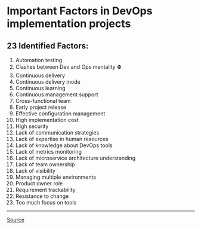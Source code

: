 # Important Factors in DevOps implementation projects
## 23 Identified Factors:
1. Automation testing  
1. Clashes between Dev and Ops mentality :no_entry:
1. Continuous delivery 
1. Continuous delivery mode  
1. Continuous learning  
1. Continuous management support  
1. Cross-functional team  
1. Early project release  
1. Effective configuration management  
1. High implementation cost  
1. High security  
1. Lack of communication strategies  
1. Lack of expertise in human resources  
1. Lack of knowledge about DevOps tools  
1. Lack of metrics monitoring  
1. Lack of microservice architecture understanding  
1. Lack of team ownership  
1. Lack of visibility  
1. Managing multiple environments  
1. Product owner role  
1. Requirement trackability  
1. Resistance to change  
1. Too much focus on tools  

---
[Source](https://github.com/malenezi/malenezi/blob/master/pdfs/axioms-11-00498.pdf)
